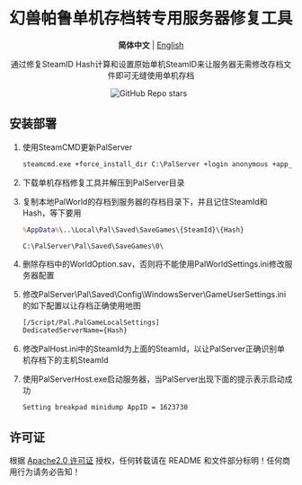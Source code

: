 <h1 align='center'>幻兽帕鲁单机存档转专用服务器修复工具</h1>

<p align="center">
   <strong>简体中文</strong> | <a href="/README.en.md">English</a>
</p>
<p align='center'>
  通过修复SteamID Hash计算和设置原始单机SteamID来让服务器无需修改存档文件即可无缝使用单机存档<br/>
</p>

<p align='center'>
<img alt="GitHub Repo stars" src="https://img.shields.io/github/stars/number201724/PalServerHostFix?style=for-the-badge">&nbsp;&nbsp;
</p>

## 安装部署

1. 使用SteamCMD更新PalServer

   ```cmd
   steamcmd.exe +force_install_dir C:\PalServer +login anonymous +app_update 2394010 validate +quit
   ```

2. 下载单机存档修复工具并解压到PalServer目录 

3. 复制本地PalWorld的存档到服务器的存档目录下，并且记住SteamId和Hash，等下要用

   ``` cmd
   %AppData%\..\Local\Pal\Saved\SaveGames\{SteamId}\{Hash}
   ```

   ```
   C:\PalServer\Pal\Saved\SaveGames\0\
   ```

4. 删除存档中的WorldOption.sav，否则将不能使用PalWorldSettings.ini修改服务器配置

5. 修改PalServer\Pal\Saved\Config\WindowsServer\GameUserSettings.ini的如下配置以让存档正确使用地图

   ```cmd
   [/Script/Pal.PalGameLocalSettings]
   DedicatedServerName={Hash}
   ```

   

6. 修改PalHost.ini中的SteamId为上面的SteamId，以让PalServer正确识别单机存档下的主机SteamId

7. 使用PalServerHost.exe启动服务器，当PalServer出现下面的提示表示启动成功

   ```
   Setting breakpad minidump AppID = 1623730
   ```

## 许可证

根据 [Apache2.0 许可证](LICENSE) 授权，任何转载请在 README 和文件部分标明！任何商用行为请务必告知！
